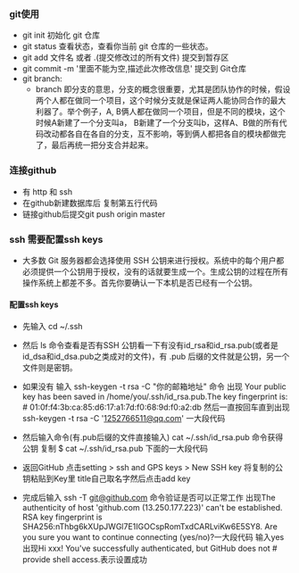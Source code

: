 ### git使用
   - git init 初始化 git 仓库
   - git status 查看状态，查看你当前 git 仓库的一些状态。
   - git add 文件名 或者 .(提交修改过的所有文件)   提交到暂存区
   - git commit -m '里面不能为空,描述此次修改信息' 提交到 Git仓库
   - git branch:  
      - branch 即分支的意思，分支的概念很重要，尤其是团队协作的时候，假设两个人都在做同一个项目，这个时候分支就是保证两人能协同合作的最大利器了。举个例子，A, B俩人都在做同一个项目，但是不同的模块，这个时候A新建了一个分支叫a， B新建了一个分支叫b，这样A、B做的所有代码改动都各自在各自的分支，互不影响，等到俩人都把各自的模块都做完了，最后再统一把分支合并起来。
      
      
### 连接github
- 有 http 和 ssh 
- 在github新建数据库后 复制第五行代码
- 链接github后提交git push origin master


### ssh 需要配置ssh keys
- 大多数 Git 服务器都会选择使用 SSH 公钥来进行授权。系统中的每个用户都必须提供一个公钥用于授权，没有的话就要生成一个。生成公钥的过程在所有操作系统上都差不多。首先你要确认一下本机是否已经有一个公钥。
   
#### 配置ssh keys
- 先输入 cd ~/.ssh   
- 然后 ls 命令查看是否有SSH 公钥看一下有没有id_rsa和id_rsa.pub(或者是id_dsa和id_dsa.pub之类成对的文件)，有 .pub 后缀的文件就是公钥，另一个文件则是密钥。

- 如果没有
	输入  ssh-keygen -t rsa -C "你的邮箱地址" 命令  出现 Your public key has been saved in /home/you/.ssh/id_rsa.pub.The key fingerprint is: # 01:0f:f4:3b:ca:85:d6:17:a1:7d:f0:68:9d:f0:a2:db 然后一直按回车直到出现 ssh-keygen -t rsa -C '1252766511@qq.com' 一大段代码
    
- 然后输入命令(有.pub后缀的文件直接输入)  cat ~/.ssh/id_rsa.pub  命令获得公钥  复制 $ cat ~/.ssh/id_rsa.pub 下面的一大段代码

- 返回GitHub 点击setting > ssh and GPS keys > New SSH key 将复制的公钥粘贴到Key里 title自己取名字然后点击add key

- 完成后输入  ssh -T git@github.com 命令验证是否可以正常工作 出现The authenticity of host 'github.com (13.250.177.223)' can't be established.
RSA key fingerprint is SHA256:nThbg6kXUpJWGl7E1IGOCspRomTxdCARLviKw6E5SY8.
Are you sure you want to continue connecting (yes/no)?一大段代码  输入yes  出现Hi xxx! You've successfully authenticated, but GitHub does not # provide shell access.表示设置成功


